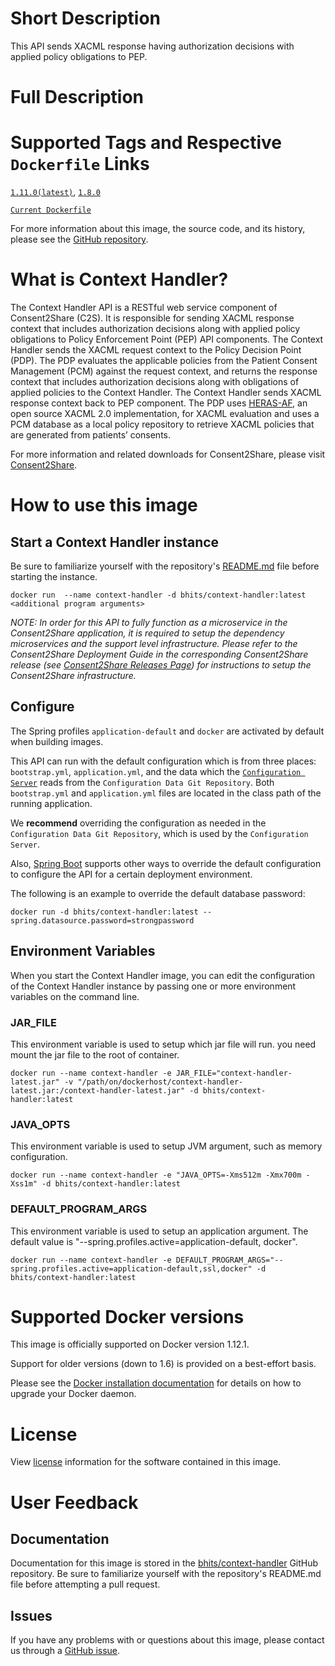 # Short Description
This API sends XACML response having authorization decisions with applied policy obligations to PEP.

# Full Description

# Supported Tags and Respective `Dockerfile` Links

[`1.11.0(latest)`](https://github.com/bhits/context-handler/releases/tag/1.11.0), [`1.8.0`](https://github.com/bhits/context-handler/releases/tag/1.8.0)

[`Current Dockerfile`](https://github.com/bhits/context-handler/blob/master/context-handler/src/main/docker/Dockerfile)

For more information about this image, the source code, and its history, please see the [GitHub repository](https://github.com/bhits/context-handler).

# What is Context Handler?

The Context Handler API is a RESTful web service component of Consent2Share (C2S). It is responsible for sending XACML response context that includes authorization decisions along with applied policy obligations to Policy Enforcement Point (PEP) API components. The Context Handler sends the XACML request context to the Policy Decision Point (PDP). The PDP evaluates the applicable policies from the Patient Consent Management (PCM) against the request context, and returns the response context that includes authorization decisions along with obligations of applied policies to the Context Handler. The Context Handler sends XACML response context back to PEP component. The PDP uses [HERAS-AF](https://bitbucket.org/herasaf/herasaf-xacml-core/overview), an open source XACML 2.0 implementation, for XACML evaluation and uses a PCM database as a local policy repository to retrieve XACML policies that are generated from patients’ consents.

For more information and related downloads for Consent2Share, please visit [Consent2Share](https://bhits.github.io/consent2share/).
# How to use this image


## Start a Context Handler instance

Be sure to familiarize yourself with the repository's [README.md](https://github.com/bhits/context-handler) file before starting the instance.

`docker run  --name context-handler -d bhits/context-handler:latest <additional program arguments>`

*NOTE: In order for this API to fully function as a microservice in the Consent2Share application, it is required to setup the dependency microservices and the support level infrastructure. Please refer to the Consent2Share Deployment Guide in the corresponding Consent2Share release (see [Consent2Share Releases Page](https://github.com/bhits/consent2share/releases)) for instructions to setup the Consent2Share infrastructure.*


## Configure

The Spring profiles `application-default` and `docker` are activated by default when building images.

This API can run with the default configuration which is from three places: `bootstrap.yml`, `application.yml`, and the data which the [`Configuration Server`](https://github.com/bhits/config-server) reads from the `Configuration Data Git Repository`. Both `bootstrap.yml` and `application.yml` files are located in the class path of the running application.

We **recommend** overriding the configuration as needed in the `Configuration Data Git Repository`, which is used by the `Configuration Server`.

Also, [Spring Boot](https://projects.spring.io/spring-boot/) supports other ways to override the default configuration to configure the API for a certain deployment environment. 

The following is an example to override the default database password:

`docker run -d bhits/context-handler:latest --spring.datasource.password=strongpassword`

## Environment Variables

When you start the Context Handler image, you can edit the configuration of the Context Handler instance by passing one or more environment variables on the command line. 

### JAR_FILE

This environment variable is used to setup which jar file will run. you need mount the jar file to the root of container.

`docker run --name context-handler -e JAR_FILE="context-handler-latest.jar" -v "/path/on/dockerhost/context-handler-latest.jar:/context-handler-latest.jar" -d bhits/context-handler:latest`

### JAVA_OPTS 

This environment variable is used to setup JVM argument, such as memory configuration.

`docker run --name context-handler -e "JAVA_OPTS=-Xms512m -Xmx700m -Xss1m" -d bhits/context-handler:latest`

### DEFAULT_PROGRAM_ARGS 

This environment variable is used to setup an application argument. The default value is "--spring.profiles.active=application-default, docker".

`docker run --name context-handler -e DEFAULT_PROGRAM_ARGS="--spring.profiles.active=application-default,ssl,docker" -d bhits/context-handler:latest`

# Supported Docker versions

This image is officially supported on Docker version 1.12.1.

Support for older versions (down to 1.6) is provided on a best-effort basis.

Please see the [Docker installation documentation](https://docs.docker.com/engine/installation/) for details on how to upgrade your Docker daemon.

# License

View [license](https://github.com/bhits/context-handler/blob/master/LICENSE) information for the software contained in this image.

# User Feedback

## Documentation 

Documentation for this image is stored in the [bhits/context-handler](https://github.com/bhits/context-handler) GitHub repository. Be sure to familiarize yourself with the repository's README.md file before attempting a pull request.

## Issues

If you have any problems with or questions about this image, please contact us through a [GitHub issue](https://github.com/bhits/context-handler/issues).